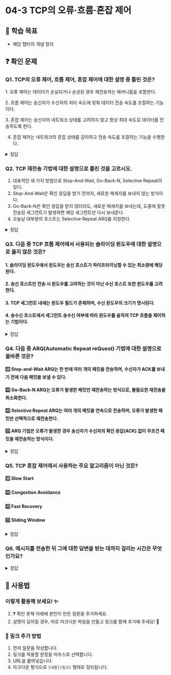 # 04-3 TCP의 오류·흐름·혼잡 제어

## 📌 학습 목표
- 해당 챕터의 개념 정리

## ❓ 확인 문제

### Q1. TCP의 오류 제어, 흐름 제어, 혼잡 제어에 대한 설명 중 틀린 것은?

1️. 오류 제어는 데이터가 손실되거나 손상된 경우 재전송하는 메커니즘을 포함한다.

2️. 흐름 제어는 송신자가 수신자의 처리 속도에 맞춰 데이터 전송 속도를 조절하는 기능이다.

3️. 혼잡 제어는 송신자의 네트워크 상태를 고려하지 않고 항상 최대 속도로 데이터를 전송하도록 한다.

4. 혼잡 제어는 네트워크의 혼잡 상태를 감지하고 전송 속도를 조절하는 기능을 수행한다.

<details>
<summary>정답</summary>

- **3. 혼잡 제어는 송신자의 네트워크 상태를 고려하지 않고 항상 최대 속도로 데이터를 전송하도록 한다. X**   
  - TCP의 혼잡 제어는 네트워크의 혼잡 상태를 감지하고, 혼잡이 발생하면 전송 속도를 낮추는 방식으로 작동한다.

**[해설]**

- **1️. 오류 제어는 데이터가 손실되거나 손상된 경우 재전송하는 메커니즘을 포함한다. O**   
  -  TCP는 오류 제어 기능을 통해 데이터가 손실되거나 손상될 경우 재전송하는 기능을 제공합니다.


- **2. 흐름 제어는 송신자가 수신자의 처리 속도에 맞춰 데이터 전송 속도를 조절하는 기능이다. O**   
  - 흐름 제어는 송신자의 전송 속도를 조절하여 수신자가 처리할 수 있도록 도와줍니다.
  

- **4. 혼잡 제어는 네트워크의 혼잡 상태를 감지하고 전송 속도를 조절하는 기능을 수행한다. O** 
  - 혼잡 제어는 네트워크 상태를 고려하여 과부하를 방지하는 기능을 합니다.
  
---

</details> 

### Q2. TCP 재전송 기법에 대한 설명으로 틀린 것을 고르시오.

1. 대표적인 세 가지 방법으로 Stop-And-Wait, Go-Back-N, Selective Repeat이 있다.
2. Stop-And-Wait은 확인 응답을 받기 전까지, 새로운 메세지를 보내지 않는 방식이다.
3. Go-Back-N은 확인 응답을 받지 않더라도, 새로운 메세지를 보내는데, 도중에 잘못 전송된 세그먼트가 발생하면 해당 세그먼트만 다시 보내준다.
4. 오늘날 대부분의 호스트는 Selective Repeat ARQ를 지원한다.

<details>
<summary>정답</summary>

##### 3. Go-Back-N은 확인 응답을 받지 않더라도, 새로운 메세지를 보내는데, 도중에 잘못 전송된 세그먼트가 발생하면 해당 세그먼트만 다시 보내준다. -> X

**[해설]**
도중 잘못 전송된 세그먼트가 발생하면 해당 세그먼트만 다시 보내는 방법은 Selective Repeat ARQ이다.

Go-Back-N의 경우, 확인 응답을 받은 후, 손실된 세그먼트임이 판단되면, 해당 세그먼트 부터 다시 보낸다.

</details>

### Q3. 다음 중 TCP 흐름 제어에서 사용되는 슬라이딩 윈도우에 대한 설명으로 옳지 않은 것은?

#### 1. 슬라이딩 윈도우에서 윈도우는 송신 호스트가 파이프라이닝할 수 있는 최소량에 해당된다.

#### 2. 송신 호스트만 전송 시 윈도우를 고려하는 것이 아닌 수신 호스트 또한 윈도우를 고려한다.

#### 3. TCP 세그먼트 내에는 윈도우 필드가 존재하며, 수신 윈도우의 크기가 명시된다.

#### 4. 송수신 호스트에서 세그먼트 송수신 여부에 따라 윈도우를 움직여 TCP 흐름을 제어하는 기법이다.

<details>
<summary>정답</summary>

#### 1. 슬라이딩 윈도우에서 윈도우는 송신 호스트가 파이프라이닝할 수 있는 최소량에 해당된다.
- 윈도우는 송신 호스트가 확인 응답 없이 한번에 전송 가능한 최대량을 의미합니다.
- 송신 호스트는 수신 호스트가 알려주는 수신 측 윈도우를 토대로 세그먼트를 전송합니다.

---

</details>

### Q4. 다음 중 ARQ(Automatic Repeat reQuest) 기법에 대한 설명으로 올바른 것은?

#### 1️⃣ Stop-and-Wait ARQ는 한 번에 여러 개의 패킷을 전송하며, 수신자가 ACK를 보내기 전에 다음 패킷을 보낼 수 있다.
#### 2️⃣ Go-Back-N ARQ는 오류가 발생한 패킷만 재전송하는 방식으로, 불필요한 재전송을 최소화한다.
#### 3️⃣ Selective Repeat ARQ는 여러 개의 패킷을 연속으로 전송하며, 오류가 발생한 패킷만 선택적으로 재전송한다.
#### 4️⃣ ARQ 기법은 오류가 발생한 경우 송신자가 수신자의 확인 응답(ACK) 없이 무조건 패킷을 재전송하는 방식이다.

<details>
<summary>정답</summary>

#### 3️⃣ Selective Repeat ARQ는 여러 개의 패킷을 연속으로 전송하며, 오류가 발생한 패킷만 선택적으로 재전송한다.

**[해설]**

#### 1️⃣ Stop-and-Wait ARQ는 한 번에 하나의 패킷만 전송하고, ACK를 받아야 다음 패킷을 보낼 수 있음
#### 2️⃣ Go-Back-N ARQ는 오류가 발생하면 해당 패킷 이후 모든 패킷을 재전송
#### 4️⃣ ARQ 기법은 수신자의 응답(ACK)이나 NAK(재전송 요청)를 기반으로 재전송을 수행
---
#### ARQ(Automatic Repeat reQuest) 
- 데이터 전송 중 오류가 발생했을 때 수신자가 이를 감지하고 송신자에게 재전송을 요청하는 오류 제어 기법

  | 기법 | 전송 방식 | 오류 발생 시 동작 | 장점 | 단점 |
  | --- | --- | --- | --- | --- |
  | Stop-and-Wait ARQ | 한 번에 하나씩 전송 | Timeout 후 재전송 | 구현이 간단 | 속도가 느림 |
  | Go-Back-N ARQ | 여러 개 연속 전송 (N개) | 오류 발생 시 이후 모든 패킷 재전송 | Stop-and-Wait보다 빠름 | 불필요한 재전송 발생 |
  | Selective Repeat ARQ | 여러 개 연속 전송 (N개) | 오류 난 패킷만 재전송 | Go-Back-N보다 효율적 | 구현이 복잡 |
---

</details>


### Q5. TCP 혼잡 제어에서 사용하는 주요 알고리즘이 아닌 것은?

#### 1️⃣ Slow Start
#### 2️⃣ Congestion Avoidance
#### 3️⃣ Fast Recovery
#### 4️⃣ Sliding Window

<details>
<summary>정답</summary>

#### 4️⃣ Sliding Window (슬라이딩 윈도우): 슬라이딩 윈도우는 TCP 혼잡 제어가 아닌 **TCP 흐름 제어**에 관련된 개념

- TCP 혼잡 제어에서 사용하는 주요 알고리즘
    1. 느린시작(Slow Start)
    - 혼잡 윈도우를 1부터 시작해 문제없이 수신된 ACK 세그먼트 하나당 1씩 증가시키는 방식
    - 혼잡 윈도우를 지수적으로 증가시키므로 초기 전송 속도를 빠르게 확보할 수 있음
    2. 혼잡 회피(Congestion Avoidance)
    - RTT마다 혼잡 윈도우를 1 MSS(Maximum Segment Size) 씩 증가시켜 선형적으로 증가함
    - 느린 시작 임계치를 넘어선 시점부터 혼잡이 발생할 우려 있어 조심스럽게 혼잡 윈도우를 증가시키는 방식
    3. 빠른 회복 알고리즘(Fast Recovery)
    - 세 번의 중복 ACK 세그먼트를 수신했을 때 느린 시작은 건너뛰고 혼잡 회피 수행
    - 빠른 회복 도중이라도 타임 아웃이 발생하면 혼잡 윈도우 크기는 1로, 느린 시작 임계치는 혼잡이 감지된 시점의 절반으로 떨어뜨린 후 다시 느린 시작 수행
---

</details>


### Q6. 메시지를 전송한 뒤 그에 대한 답변을 받는 데까지 걸리는 시간은 무엇인가요?

<details>
<summary>정답</summary>

#### RTT(Round Trip Time): 송신 측에서 패킷을 전송한 후, 수신 측에서 응답(ACK)을 받아오기까지 걸리는 시간

- RTT는 네트워크의 성능을 나타내는 중요한 지표, RTT가 낮을수록 네트워크 응답 속도가 빠르고, 높을수록 지연이 발생
- RTT 측정 방법
    - ping 명령어 사용 : ping은 네트워크에서 특정 서버나 IP에 패킷을 보내고 응답 시간을 측정하는 명령어
    
---

</details>

## 📝 사용법  
### 이렇게 활용해 보세요! ✨  
1. ❓ 확인 문제 아래에 본인이 만든 질문을 추가하세요.  
2. 설명이 길어질 경우, 따로 마크다운 파일을 만들고 링크를 함께 추가해 주세요! 🔗  

### 🔗 링크 추가 방법  
1. 먼저 질문을 작성합니다.  
2. 링크를 적용할 문장을 마우스로 선택합니다.  
3. URL을 붙여넣습니다.  
4. 마크다운 형식으로 `[내용](링크)` 형태로 정리됩니다.  
